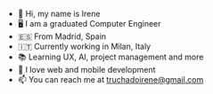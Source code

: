 - 👋 Hi, my name is Irene
- 🖥 I am a graduated Computer Engineer
- 🇪🇸 From Madrid, Spain
- 🇮🇹 Currently working in Milan, Italy
- 📚 Learning UX, AI, project management and more
- 💞️ I love web and mobile development
- 📫 You can reach me at truchadoirene@gmail.com
